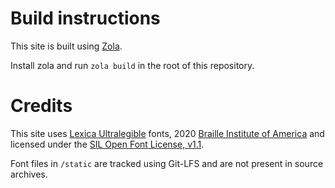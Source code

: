 # Build instructions

This site is built using [Zola](https://www.getzola.org/).

Install zola and run `zola build` in the root of this repository.

# Credits

This site uses [Lexica Ultralegible](https://jacobxperez.github.io/lexica-ultralegible/) fonts, 2020 [Braille Institute of America](https://www.brailleinstitute.org/) and licensed under the [SIL Open Font License, v1.1](https://openfontlicense.org/open-font-license-official-text/).

Font files in `/static` are tracked using Git-LFS and are not present in source archives.